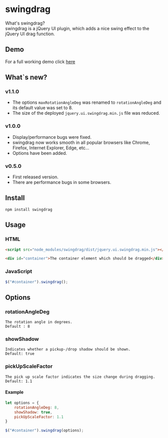 # swingdrag

What's swingdrag?\
swingdrag is a jQuery UI plugin, which adds a nice swing effect to the jQuery UI drag function.

## Demo
For a full working demo click [here](http://codepen.io/waxalot/pen/xdOaRW)

## What`s new?

### v1.1.0
* The options `maxRotationAngleDeg` was renamed to `rotationAngleDeg` and its default value was set to 8.
* The size of the deployed `jquery.ui.swingdrag.min.js` file was reduced.

### v1.0.0
* Display/performance bugs were fixed.
* swingdrag now works smooth in all popular browsers like Chrome, Firefox, Internet Explorer, Edge, etc...
* Options have been added.

### v0.5.0
* First released version. 
* There are performance bugs in some browsers.

## Install
```
npm install swingdrag
```

## Usage
### HTML
```html
<script src="node_modules/swingdrag/dist/jquery.ui.swingdrag.min.js"></script>

<div id="container">The container element which should be dragged</div>
```
### JavaScript
```js
$("#container").swingdrag();
```

## Options

### rotationAngleDeg
```
The rotation angle in degrees.
Default : 8
```

### showShadow
```
Indicates whether a pickup-/drop shadow should be shown.
Default: true
```

### pickUpScaleFactor
```
The pick up scale factor indicates the size change during dragging.
Default: 1.1
```

#### Example
```js
let options = {
    rotationAngleDeg: 8, 
    showShadow: true, 
    pickUpScaleFactor: 1.1
}

$("#container").swingdrag(options);
```